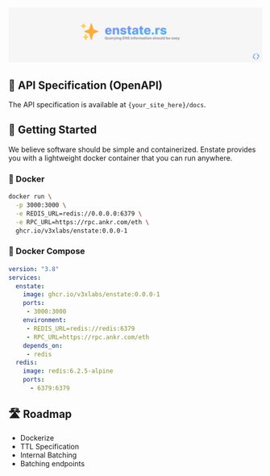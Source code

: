 <img src=".github/banner.png#1" alt="enstate.rs" />

## 📌 API Specification (OpenAPI)

The API specification is available at `{your_site_here}/docs`.

## 🚀 Getting Started

We believe software should be simple and containerized. Enstate provides you with a lightweight docker container that you can run anywhere.

### 🐳 Docker

```bash
docker run \
  -p 3000:3000 \
  -e REDIS_URL=redis://0.0.0.0:6379 \
  -e RPC_URL=https://rpc.ankr.com/eth \
  ghcr.io/v3xlabs/enstate:0.0.0-1
```

### 🐳 Docker Compose
    
```yaml
version: "3.8"
services:
  enstate:
    image: ghcr.io/v3xlabs/enstate:0.0.0-1
    ports:
     - 3000:3000
    environment:
     - REDIS_URL=redis://redis:6379
     - RPC_URL=https://rpc.ankr.com/eth
    depends_on:
     - redis
  redis:
    image: redis:6.2.5-alpine
    ports:
      - 6379:6379
```

## 🛣️ Roadmap

- Dockerize
- TTL Specification
- Internal Batching
- Batching endpoints
